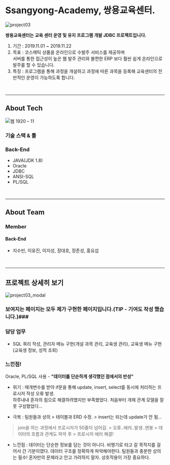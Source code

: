 # Ssangyong-Academy, 쌍용교육센터.
![project03](https://user-images.githubusercontent.com/57277591/79044784-22197180-7c42-11ea-9db3-5ffe9c64c56e.jpg)


**쌍용교육센터는 교육 센터 운영 및 유지 프로그램 개발 JDBC 프로젝트입니다.**
1. 기간 : 2019.11.01 ~ 2019.11.22
2. 목표 : 코스메틱 상품을 온라인으로 수발주 서비스를 제공하며<br>
서버를 통한 접근성이 높은 웹 발주 관리와 불편한 ERP 보다 훨씬 쉽게 온라인으로 발주를 할 수 있습니다.<br>
3. 특징 : 프로그램을 통해 과정을 개설하고 과정에 따른 과목을 등록해 교육센터의 전반적인 운영이 가능하도록 합니다.

<br>

---
## About Tech
![웹 1920 – 11](https://user-images.githubusercontent.com/57277591/79044799-352c4180-7c42-11ea-88de-2d78df4cb42c.jpg)

### 기술 스택 & 툴

### Back-End
- JAVA(JDK 1.8)
- Oracle
- JDBC
- ANSI-SQL
- PL/SQL

<br>

---
## About Team

### Member
#### Back-End
- 지수빈, 이유진, 이지성, 장대호, 장준성, 홍요섭

<br>

---
## 프로젝트 상세히 보기
![project03_modal](https://user-images.githubusercontent.com/57277591/79044761-0d3cde00-7c42-11ea-9c8e-d9736a14f57b.jpg)
### 보여지는 페이지는 모두 제가 구현한 페이지입니다.(TIP - 기여도 작성 했습니다.)###

### 담당 업무
- SQL 쿼리 작성, 관리자 메뉴 구현(개설 과목 관리, 교육생 관리), 교육생 메뉴 구현(교육생 정보, 성적 조회)

### 느낀점!
Oracle, PL/SQL 사용 - **"데이터를 단순하게 생각했던 점에서의 반성"**
- 위기 : 매개변수를 받아 if문을 통해 update, insert, select를 동시에 처리하는 프로시저 작성 오류 발생. <br>
하루내내 혼자의 힘으로 해결하려했지만 부족했었다. 처음부터 개체 관계 모델을 잘못 구성했었다...<br>

- 극복 : 팀원들과 상의 > 테이블과 ERD 수정. > insert는 되는데 update가 안 됨... <br>
> join을 하는 과정에서 프로시저가 50줄이 넘어감. > 오류..에러..발생..멘붕 > 데이터의 흐름과 관계도 파악 후 > 프로시저 에러 해결! <br>

- 느낀점 : 데이터는 단순한 정보를 담는 것이 아니다. 비행기로 타고 갈 목적지를 걸어서 간 기분이였다.
데이터 구조를 정확하게 파악해야한다. 팀원들과 충분한 상의는 필수! 혼자만의 문제라고 안고 가려하지 말자. 상호작용이 가장 중요하다.

